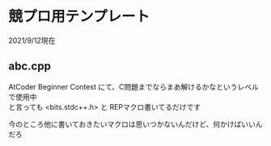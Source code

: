 # 競プロ用テンプレート

2021/9/12現在

## abc.cpp
AtCoder Beginner Contest にて、C問題までならまあ解けるかなというレベルで使用中  
と言っても <bits.stdc++.h> と REPマクロ書いてるだけです

今のところ他に書いておきたいマクロは思いつかないんだけど、何かけばいいんだろ